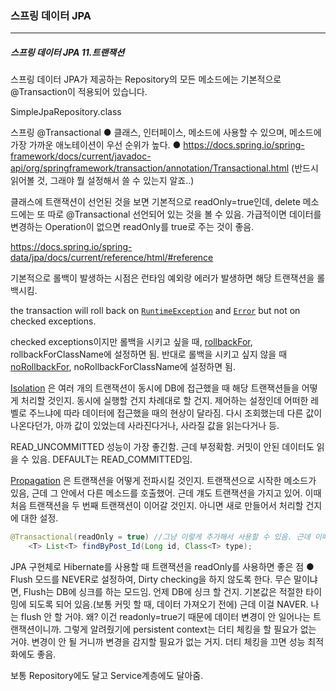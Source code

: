 <h3>스프링 데이터 JPA</h3>
<hr/>
<h5>스프링 데이터 JPA 11.트랜잭션</h5>

스프링 데이터 JPA가 제공하는 Repository의 모든 메소드에는 기본적으로 @Transaction이 적용되어 있습니다.

SimpleJpaRepository.class 

스프링 @Transactional
	● 클래스, 인터페이스, 메소드에 사용할 수 있으며, 메소드에 가장 가까운 애노테이션이 우선 순위가 높다.
	● https://docs.spring.io/spring-framework/docs/current/javadoc-api/org/springframework/transaction/annotation/Transactional.html (반드시 읽어볼 것, 그래야 뭘 설정해서 쓸 수 있는지 알죠..)

클래스에 트랜잭션이 선언된 것을 보면 기본적으로 readOnly=true인데, delete 메소드에는 또 따로 @Transactional 선언되어 있는 것을 볼 수 있음. 가급적이면 데이터를 변경하는 Operation이 없으면 readOnly를 true로 주는 것이 좋음.

https://docs.spring.io/spring-data/jpa/docs/current/reference/html/#reference

기본적으로 롤백이 발생하는 시점은 런타임 예외랑 에러가 발생하면 해당 트랜잭션을 롤백시킴. 

the transaction will roll back on [`RuntimeException`](https://docs.oracle.com/javase/8/docs/api/java/lang/RuntimeException.html?is-external=true) and [`Error`](https://docs.oracle.com/javase/8/docs/api/java/lang/Error.html?is-external=true) but not on checked exceptions.

checked exceptions이지만 롤백을 시키고 싶을 때, [rollbackFor](https://docs.spring.io/spring-framework/docs/current/javadoc-api/org/springframework/transaction/annotation/Transactional.html#rollbackFor--), rollbackForClassName에 설정하면 됨. 반대로 롤백을 시키고 싶지 않을 때 [noRollbackFor](https://docs.spring.io/spring-framework/docs/current/javadoc-api/org/springframework/transaction/annotation/Transactional.html#noRollbackFor--), noRollbackForClassName에 설정하면 됨.

[Isolation](https://docs.spring.io/spring-framework/docs/current/javadoc-api/org/springframework/transaction/annotation/Isolation.html) 은 여러 개의 트랜잭션이 동시에 DB에 접근했을 때 해당 트랜잭션들을 어떻게 처리할 것인지. 동시에 실행할 건지 차례대로 할 건지. 제어하는 설정인데 어떠한 레벨로 주느냐에 따라 데이터에 접근했을 때의 현상이 달라짐. 다시 조회했는데 다른 값이 나온다던가, 아까 값이 있었는데 사라진다거나, 사라질 값을 읽는다거나 등.

READ_UNCOMMITTED 성능이 가장 좋긴함. 근데 부정확함. 커밋이 안된 데이터도 읽을 수 있음. DEFAULT는 READ_COMMITTED임.

[Propagation](https://docs.spring.io/spring-framework/docs/current/javadoc-api/org/springframework/transaction/annotation/Propagation.html) 은 트랜잭션을 어떻게 전파시킬 것인지. 트랜잭션으로 시작한 메소드가 있음, 근데 그 안에서 다른 메소드를 호출했어. 근데 걔도 트랜잭션을 가지고 있어. 이때 처음 트랜잭션을 두 번째 트랜잭션이 이어갈 것인지. 아니면 새로 만들어서 처리할 건지에 대한 설정.

```java
@Transactional(readOnly = true) //그냥 이렇게 추가해서 사용할 수 있음. 근데 이때는 readonly=true가 좋음. 값을 변경하는게 아니니까.
    <T> List<T> findByPost_Id(Long id, Class<T> type);
```

JPA 구현체로 Hibernate를 사용할 때 트랜잭션을 readOnly를 사용하면 좋은 점
	● Flush 모드를 NEVER로 설정하여, Dirty checking을 하지 않도록 한다. 무슨 말이냐면, Flush는 DB에 싱크를 하는 모드임. 언제 DB에 싱크 할 건지. 기본값은 적절한 타이밍에 되도록 되어 있음.(보통 커밋 할 때, 데이터 가져오기 전에) 근데 이걸 NAVER. 나는 flush 안 할 거야. 왜? 이건 readonly=true기 때문에 데이터 변경이 안 일어나는 트랜잭션이니까. 그렇게 알려줬기에 persistent context는 더티 체킹을 할 필요가 없는 거야. 변경이 안 될 거니까 변경을 감지할 필요가 없는 거지. 더티 체킹을 끄면 성능 최적화에도 좋음.

보통 Repository에도 달고 Service계층에도 달아줌. 

